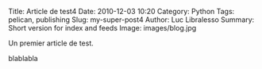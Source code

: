 Title: Article de test4
Date: 2010-12-03 10:20
Category: Python
Tags: pelican, publishing
Slug: my-super-post4
Author: Luc Libralesso
Summary: Short version for index and feeds
Image: images/blog.jpg

Un premier article de test.

blablabla
